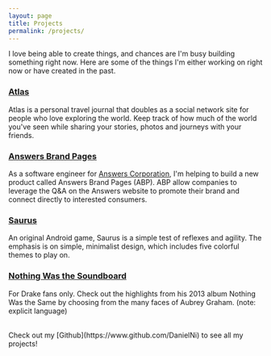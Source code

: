 ```yaml
---
layout: page
title: Projects
permalink: /projects/
---
```


I love being able to create things, and chances are I'm busy building something right now. Here are some of the things I'm either working on right now or have created in the past.

### [Atlas](http://www.myatlas.me) 

Atlas is a personal travel journal that doubles as a social network site for people who love exploring the world. Keep track of how much of the world you've seen while sharing your stories, photos and journeys with your friends.

### [Answers Brand Pages](http://www.answers.com/answers)

As a software engineer for [Answers Corporation](http://www.answers.com), I'm helping to build a new product called Answers Brand Pages (ABP). ABP allow companies to leverage the Q&A on the Answers website to promote their brand and connect directly to interested consumers.

### [Saurus](https://play.google.com/store/apps/details?id=com.nigu.saurus)

An original Android game, Saurus is a simple test of reflexes and agility. The emphasis is on simple, minimalist design, which includes five colorful themes to play on.

### [Nothing Was the Soundboard](http://drakesoundboard.appspot.com/)

For Drake fans only. Check out the highlights from his 2013 album Nothing Was the Same by choosing from the many faces of Aubrey Graham. (note: explicit language)

<br/>
Check out my [Github](https://www.github.com/DanielNi) to see all my projects!